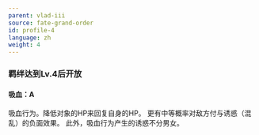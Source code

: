 ```yaml
---
parent: vlad-iii
source: fate-grand-order
id: profile-4
language: zh
weight: 4
---
```


### 羁绊达到Lv.4后开放

#### 吸血：A

吸血行为。降低对象的HP来回复自身的HP。
更有中等概率对敌方付与诱惑（混乱）的负面效果。
此外，吸血行为产生的诱惑不分男女。

